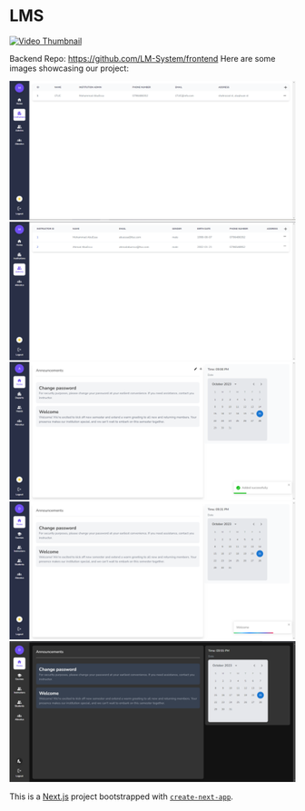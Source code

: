 # LMS

[![Video Thumbnail](https://img.youtube.com/vi/r-1dLIWoebM/0.jpg)](https://youtu.be/r-1dLIWoebM)

Backend Repo: <https://github.com/LM-System/frontend>
Here are some images showcasing our project:

![Project Image 1](./public/images/aboutwebsite/1.png)
![Project Image 2](./public/images/aboutwebsite/2.png)
![Project Image 3](./public/images/aboutwebsite/3.png)
![Project Image 4](./public/images/aboutwebsite/4.png)
![Project Image 5](./public/images/aboutwebsite/5.png)

This is a [Next.js](https://nextjs.org/) project bootstrapped with [`create-next-app`](https://github.com/vercel/next.js/tree/canary/packages/create-next-app).

